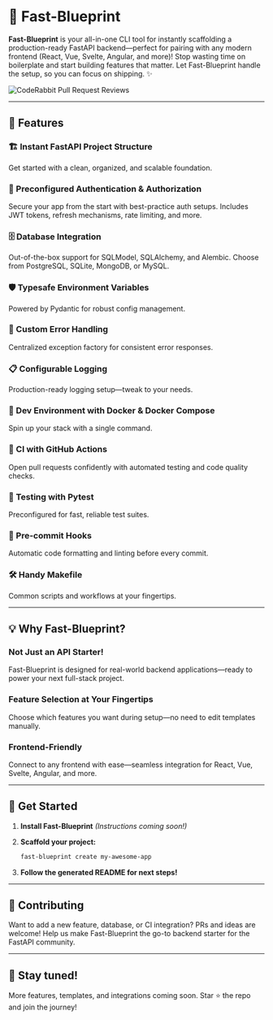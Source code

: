 # 🚀 Fast-Blueprint

**Fast-Blueprint** is your all-in-one CLI tool for instantly scaffolding a production-ready FastAPI backend—perfect for pairing with any modern frontend (React, Vue, Svelte, Angular, and more)!
Stop wasting time on boilerplate and start building features that matter.
Let Fast-Blueprint handle the setup, so you can focus on shipping. ✨

![CodeRabbit Pull Request Reviews](https://img.shields.io/coderabbit/prs/github/juliencm-dev/fast-blueprint?utm_source=oss&utm_medium=github&utm_campaign=juliencm-dev%2Ffast-blueprint&labelColor=171717&color=FF570A&link=https%3A%2F%2Fcoderabbit.ai&label=CodeRabbit+Reviews)

---

## 🎯 Features

### 🏗️ Instant FastAPI Project Structure
Get started with a clean, organized, and scalable foundation.

### 🔐 Preconfigured Authentication & Authorization
Secure your app from the start with best-practice auth setups.
Includes JWT tokens, refresh mechanisms, rate limiting, and more.

### 🗄️ Database Integration
Out-of-the-box support for SQLModel, SQLAlchemy, and Alembic.
Choose from PostgreSQL, SQLite, MongoDB, or MySQL.

### 🛡️ Typesafe Environment Variables
Powered by Pydantic for robust config management.

### 🚨 Custom Error Handling
Centralized exception factory for consistent error responses.

### 📋 Configurable Logging
Production-ready logging setup—tweak to your needs.

### 🐳 Dev Environment with Docker & Docker Compose
Spin up your stack with a single command.

### 🤖 CI with GitHub Actions
Open pull requests confidently with automated testing and code quality checks.

### 🧪 Testing with Pytest
Preconfigured for fast, reliable test suites.

### 🧹 Pre-commit Hooks
Automatic code formatting and linting before every commit.

### 🛠️ Handy Makefile
Common scripts and workflows at your fingertips.

---

## 💡 Why Fast-Blueprint?

### Not Just an API Starter!
Fast-Blueprint is designed for real-world backend applications—ready to power your next full-stack project.

### Feature Selection at Your Fingertips
Choose which features you want during setup—no need to edit templates manually.

### Frontend-Friendly
Connect to any frontend with ease—seamless integration for React, Vue, Svelte, Angular, and more.

---

## 🏁 Get Started

1. **Install Fast-Blueprint**
   _(Instructions coming soon!)_

2. **Scaffold your project:**
   ```bash
   fast-blueprint create my-awesome-app
   ```

3. **Follow the generated README for next steps!**

---

## 🤝 Contributing

Want to add a new feature, database, or CI integration? PRs and ideas are welcome!
Help us make Fast-Blueprint the go-to backend starter for the FastAPI community.

---

## 📣 Stay tuned!

More features, templates, and integrations coming soon.
Star ⭐ the repo and join the journey!
